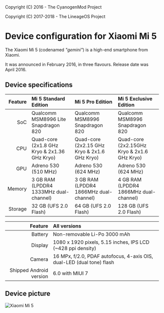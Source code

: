 Copyright (C) 2016 - The CyanogenMod Project

Copyright (C) 2017-2018 - The LineageOS Project

Device configuration for Xiaomi Mi 5
==============

The Xiaomi Mi 5 (codenamed _"gemini"_) is a high-end smartphone from Xiaomi.

It was announced in February 2016, in three flavours. Release date was April 2016.

## Device specifications

| Feature      | Mi 5 Standard Edition                           | Mi 5 Pro Edition                                | Mi 5 Exclusive Edition                         |
| -----------: | :---------------------------------------------- | :---------------------------------------------- | :--------------------------------------------- |
| SoC          | Qualcomm MSM8996 Lite Snapdragon 820            | Qualcomm MSM8996 Snapdragon 820                 | Qualcomm MSM8996 Snapdragon 820                |
| CPU          | Quad-core (2x1.8 GHz Kryo & 2x1.36 GHz Kryo)    | Quad-core (2x2.15 GHz Kryo & 2x1.6 GHz Kryo)    | Quad-core (2x2.15GHz Kryo & 2x1.6 GHz Kryo)    |
| GPU          | Adreno 530 (510 MHz)                            | Adreno 530 (624 MHz)                            | Adreno 530 (624 MHz)                           |
| Memory       | 3 GB RAM (LPDDR4 1333MHz dual-channel)          | 3 GB RAM (LPDDR4 1866MHz dual-channel)          | 4 GB RAM (LPDDR4 1866MHz dual-channel)         |
| Storage      | 32 GB (UFS 2.0 Flash)                           | 64 GB (UFS 2.0 Flash)                           | 128 GB (UFS 2.0 Flash)                         |

| Feature      |                                           All versions                                                                                                         |
|------------: | :------------------------------------------------------------------------------------------------------------------------------------------------- |
| Battery      |                                                     Non-removable Li-Po 3000 mAh                                                                   |
| Display      |                                      1080 x 1920 pixels, 5.15 inches, IPS LCD (~428 ppi density)                                                   |
| Camera       |                                   16 MPx, f/2.0, PDAF autofocus, 4-axis OIS, dual-LED (dual tone) flash                                            |
| Shipped Android version |                                                         6.0 with MIUI 7                                                                 |

## Device picture

![Xiaomi Mi 5](http://xiaomi-mi.com/uploads/CatalogueImage/xiaomi-mi-5-black-01_14051_1456305832.jpg "Xiaomi Mi 5 in black")
